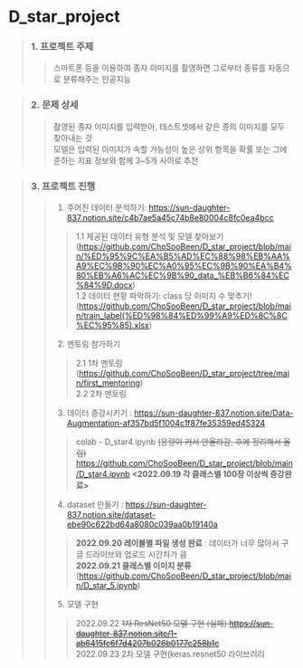 # D_star_project

> ### 1. 프로젝트 주제
>	>   스마트폰 등을 이용하여 종자 이미지를 촬영하면 그로부터 종류를 자동으로 분류해주는 인공지능

> ### 2. 문제 상세
> > 촬영된 종자 이미지를 입력받아, 테스트셋에서 같은 종의 이미지를 모두 찾아내는 것               
모델은 입력된 이미지가 속할 가능성이 높은 상위 항목을 확률 또는 그에 준하는 지표 정보와 함께 3~5개 사이로 추천

> ### 3. 프로젝트 진행
> > 1. 주어진 데이터 분석하기: https://sun-daughter-837.notion.site/c4b7ae5a45c74b8e80004c8fc0ea4bcc
> > > 1.1 제공된 데이터 유형 분석 및 모델 찾아보기(https://github.com/ChoSooBeen/D_star_project/blob/main/%ED%95%9C%EA%B5%AD%EC%88%98%EB%AA%A9%EC%9B%90%EC%A0%95%EC%9B%90%EA%B4%80%EB%A6%AC%EC%9B%90_data_%EB%B6%84%EC%84%9D.docx)        
> > > 1.2 데이터 현황 파악하기: class 당 이미지 수 맞추기! (https://github.com/ChoSooBeen/D_star_project/blob/main/train_label(%ED%98%84%ED%99%A9%ED%8C%8C%EC%95%85).xlsx)
> > 2. 멘토링 참가하기
> > > 2.1 1차 멘토링(https://github.com/ChoSooBeen/D_star_project/tree/main/first_mentoring)     
> > > 2.2 2차 멘토링
> > 3. 데이터 증강시키기 : https://sun-daughter-837.notion.site/Data-Augmentation-af357bd5f1004c1f87fe35359ed45324
> > > colab - D_star4.ipynb ~~(용량이 커서 안올라감, 후에 정리해서 올림)~~          https://github.com/ChoSooBeen/D_star_project/blob/main/D_star4.ipynb   **<2022.09.19 각 클래스별 100장 이상씩 증강완료>**
> > 4. dataset 만들기 : https://sun-daughter-837.notion.site/dataset-ebe90c622bd64a8080c039aa0b19140a
> > >**2022.09.20 레이블별 파일 생성 완료** : 데이터가 너무 많아서 구글 드라이브와 업로드 시간차가 큼    
> > > **2022.09.21 클래스별 이미지 분류** (https://github.com/ChoSooBeen/D_star_project/blob/main/D_star_5.ipynb) 
> > 5. 모델 구현
> > > 2022.09.22 ~~1차 ResNet50 모델 구현 (실패) https://sun-daughter-837.notion.site/1-ab6415fc6f7d4207b026b0177c258b1c~~     
> > > 2022.09.23 2차 모델 구현(keras.resnet50 라이브러리 
